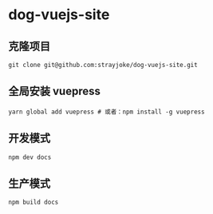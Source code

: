# dog-vuejs-site

## 克隆项目
```
git clone git@github.com:strayjoke/dog-vuejs-site.git
```
## 全局安装 vuepress
```
yarn global add vuepress # 或者：npm install -g vuepress
```

## 开发模式
```
npm dev docs
```

## 生产模式
```
npm build docs
```

